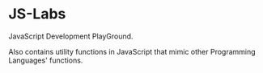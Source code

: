 # JS-Labs
JavaScript Development PlayGround.

Also contains utility functions in JavaScript that mimic other Programming Languages' functions.
